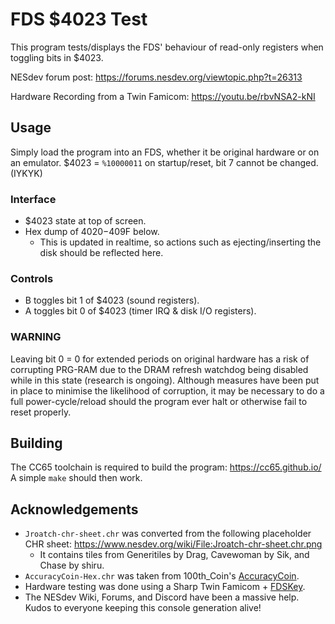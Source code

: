 # FDS $4023 Test

This program tests/displays the FDS' behaviour of read-only registers when toggling bits in $4023.

NESdev forum post: https://forums.nesdev.org/viewtopic.php?t=26313

Hardware Recording from a Twin Famicom: https://youtu.be/rbvNSA2-kNI

## Usage

Simply load the program into an FDS, whether it be original hardware or on an emulator. 
$4023 = `%10000011` on startup/reset, bit 7 cannot be changed. (IYKYK)

### Interface

- $4023 state at top of screen.
- Hex dump of $4020-$409F below. 
  - This is updated in realtime, so actions such as ejecting/inserting the disk should be reflected here.

### Controls

- B toggles bit 1 of $4023 (sound registers).
- A toggles bit 0 of $4023 (timer IRQ & disk I/O registers).

### WARNING

Leaving bit 0 = 0 for extended periods on original hardware has a risk of corrupting PRG-RAM due to the DRAM refresh watchdog being disabled while in this state (research is ongoing). Although measures have been put in place to minimise the likelihood of corruption, it may be necessary to do a full power-cycle/reload should the program ever halt or otherwise fail to reset properly. 

## Building

The CC65 toolchain is required to build the program: https://cc65.github.io/
A simple `make` should then work.

## Acknowledgements

- `Jroatch-chr-sheet.chr` was converted from the following placeholder CHR sheet: https://www.nesdev.org/wiki/File:Jroatch-chr-sheet.chr.png
  - It contains tiles from Generitiles by Drag, Cavewoman by Sik, and Chase by shiru.
- `AccuracyCoin-Hex.chr` was taken from 100th_Coin's [AccuracyCoin](https://github.com/100thCoin/AccuracyCoin).
- Hardware testing was done using a Sharp Twin Famicom + [FDSKey](https://github.com/ClusterM/fdskey).
- The NESdev Wiki, Forums, and Discord have been a massive help. Kudos to everyone keeping this console generation alive!

